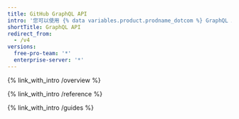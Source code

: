```yaml
---
title: GitHub GraphQL API
intro: '您可以使用 {% data variables.product.prodname_dotcom %} GraphQL API 为需要与 {% data variables.product.prodname_dotcom %} 集成的数据创建准确、灵活的查询。'
shortTitle: GraphQL API
redirect_from:
  - /v4
versions:
  free-pro-team: '*'
  enterprise-server: '*'
---
```


{% link_with_intro /overview %}

{% link_with_intro /reference %}

{% link_with_intro /guides %}

